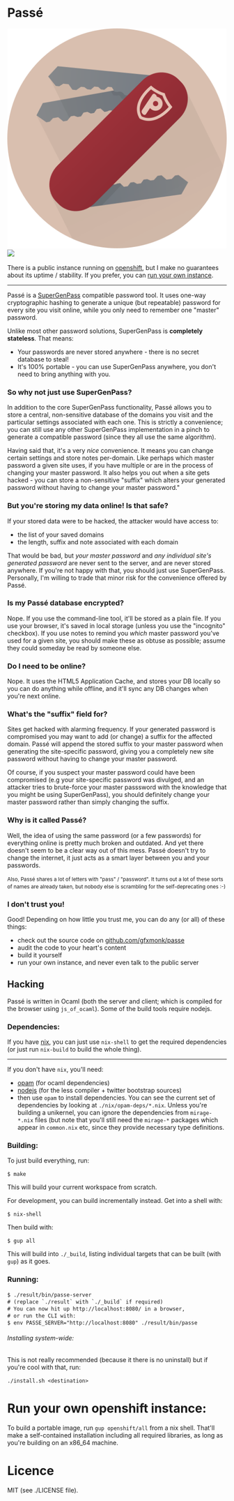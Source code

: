 # Passé

<img alt="logo" src="/art/logo-circle.png?raw=true">

<img src="http://gfxmonk.net/dist/status/project/passe.png">

There is a public instance running on [openshift](https://passe-passe.a3c1.starter-us-west-1.openshiftapps.com/),
but I make no guarantees about its uptime / stability.
If you prefer, you can [run your own instance](#run-own).

----

<!-- about -->

Passé is a [SuperGenPass](http://www.supergenpass.com/) compatible password tool.
It uses one-way cryptographic hashing to generate a unique (but repeatable)
password for every site you visit online,
while you only need to remember one "master" password.

Unlike most other password solutions, SuperGenPass is __completely stateless__. That means:

 - Your passwords are never stored anywhere - there is no secret database to steal!
 - It's 100% portable - you can use SuperGenPass anywhere, you don't need to bring anything with you.

### So why not just use SuperGenPass?

In addition to the core SuperGenPass functionality, Passé allows you to
store a central, non-sensitive database of the domains you visit
and the particular settings associated with each one. This is strictly a
convenience; you can still use any other SuperGenPass implementation in
a pinch to generate a compatible password (since they all use the same algorithm).

Having said that, it's a very _nice_ convenience. It means you can change certain settings and store notes per-domain.
Like perhaps which master password a given site uses, if you have multiple or are in the process of changing your master password.
It also helps you out when a site gets hacked - you can store a non-sensitive "suffix" which alters your
generated password without having to change your master password."

### But you're storing my data online! Is that safe?

If your stored data were to be hacked, the attacker would have access to:

 - the list of your saved domains
 - the length, suffix and note associated with each domain

That would be bad, but _your master password_ and
_any individual site's generated password_ are never sent to the server, and are never stored anywhere.
If you're not happy with that, you should just use SuperGenPass. Personally, I'm willing
to trade that minor risk for the convenience offered by Passé.

### Is my Passé database encrypted?

Nope. If you use the command-line tool, it'll be stored as a plain file.
If you use your browser, it's saved in local storage (unless you use the "incognito" checkbox).
If you use notes to remind you _which_ master password you've used for a given site, you should make these as obtuse as possible; assume they could someday be read by someone else.

### Do I need to be online?

Nope. It uses the HTML5 Application Cache, and stores your DB locally so you can do
anything while offline, and it'll sync any DB changes when you're next online.

### What's the "suffix" field for?

Sites get hacked with alarming frequency. If your generated password is compromised you may want to add (or change) a suffix for the affected domain.
Passé will append the stored suffix to your master password when generating the site-specific password, giving you a completely
new site password without having to change your master password.

Of course, if you suspect your master password could have been compromised (e.g your site-specific password
was divulged, and an attacker tries to brute-force your master passsword with the knowledge that you
might be using SuperGenPass), you should definitely change your master password rather than simply changing the suffix.

### Why is it called Passé?

Well, the idea of using the same password (or a few passwords) for
everything online is pretty much broken and outdated.
And yet there doesn't seem to be a clear way out of this mess.
Passé doesn't try to change the internet, it just acts as a
smart layer between you and your passwords.

<small>
Also, Passé shares a lot of letters with "pass" / "password".
It turns out a lot of these sorts of names are already taken, but nobody
else is scrambling for the self-deprecating ones :-)
</small>

### I don't trust you!

Good! Depending on how little you trust me, you can do any (or all) of these things:

 - check out the source code on [github.com/gfxmonk/passe](https://github.com/gfxmonk/passe)
 - audit the code to your heart's content
 - build it yourself
 - run your own instance, and never even talk to the public server

<!-- /about -->

## Hacking

Passé is written in Ocaml (both the server and client; which is compiled for the browser using `js_of_ocaml`). Some of the build tools require nodejs.

### Dependencies:

If you have [nix](http://nixos.org/nix/), you can just use `nix-shell` to get the required dependencies (or just run `nix-build` to build the whole thing).

----

If you don't have `nix`, you'll need:

 - [opam](http://opam.ocamlpro.com/) (for ocaml dependencies)
 - [nodejs](https://nodejs.org/) (for the less compiler + twitter bootstrap sources)
 - then use `opam` to install dependencies. You can see the current set of dependencies by
   looking at `./nix/opam-deps/*.nix`. Unless you're building a unikernel, you can ignore
   the dependencies from `mirage-*.nix` files (but note that you'll still need the `mirage-*`
   packages which appear in `common.nix` etc, since they provide necessary type definitions.

### Building:

To just build everything, run:

	$ make

This will build your current workspace from scratch.

For development, you can build incrementally instead. Get into a shell with:

	$ nix-shell

Then build with:

	$ gup all

This will build into `./_build`, listing individual targets that can be built (with `gup`) as it goes.

### Running:

	$ ./result/bin/passe-server
	# (replace `./result` with `./_build` if required)
	# You can now hit up http://localhost:8080/ in a browser,
	# or run the CLI with:
	$ env PASSE_SERVER="http://localhost:8080" ./result/bin/passe

###### Installing system-wide:

This is not really recommended (because it there is no uninstall)
but if you're cool with that, run:

	./install.sh <destination>

<a name="run-own"/>

# Run your own openshift instance:

To build a portable image, run `gup openshift/all` from a nix shell. That'll make a self-contained
installation including all required libraries, as long as you're building on an x86_64 machine.

# Licence

MIT (see ./LICENSE file).
